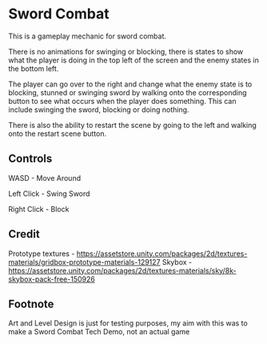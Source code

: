 # Sword Combat

This is a gameplay mechanic for sword combat.

There is no animations for swinging or blocking, there is states to show what the player is doing in the top left of the screen and the enemy states in the bottom left.

The player can go over to the right and change what the enemy state is to blocking, stunned or swinging sword by walking onto the corresponding button to see what occurs when the player does something. This can include swinging the sword, blocking or doing nothing.

There is also the ability to restart the scene by going to the left and walking onto the restart scene button.

## Controls
WASD - Move Around

Left Click - Swing Sword

Right Click - Block

## Credit
Prototype textures - https://assetstore.unity.com/packages/2d/textures-materials/gridbox-prototype-materials-129127
Skybox - https://assetstore.unity.com/packages/2d/textures-materials/sky/8k-skybox-pack-free-150926

## Footnote
Art and Level Design is just for testing purposes, my aim with this was to make a Sword Combat Tech Demo, not an actual game